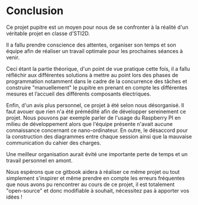 # Conclusion

Ce projet pupitre est un moyen pour nous de se confronter à la réalité d'un véritable projet en classe d'STI2D.

Il a fallu prendre conscience des attentes, organiser son temps et son équipe afin de réaliser un travail optimale pour les prochaines séances à venir.

Ceci étant la partie théorique, d'un point de vue pratique cette fois, il a fallu réfléchir aux différentes solutions à mettre au point lors des phases de programmation notamment dans le cadre de la concurrence des tâches et construire "manuellement" le pupitre en prenant en compte les différentes mesures et l’accueil des différents composants électriques.

Enfin, d'un avis plus personnel, ce projet à été selon nous désorganisé. Il faut avouer que rien n'a été prémédité afin de développer sereinement ce projet. Nous pouvons par exemple parler de l'usage du Raspberry PI en milieu de développement alors que l'équipe présente n'avait aucune connaissance concernant ce nano-ordinateur. En outre, le désaccord pour la construction des diagrammes entre chaque session ainsi que la mauvaise communication du cahier des charges.

Une meilleur organisation aurait évité une importante perte de temps et un travail personnel en amont.   

Nous espérons que ce gitbook aidera à réaliser ce même projet ou tout simplement s'inspirer et même prendre en compte les erreurs fréquentes que nous avons pu rencontrer au cours de ce projet, il est totalement "open-source" et donc modifiable à souhait, nécessitez pas à apporter vos idées !

